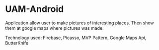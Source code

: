 # UAM-Android
Application allow user to make pictures of interesting places. Then show them at google maps where pictures was made.

Technology used:
Firebase,
Picasso,
MVP Pattern,
Google Maps Api,
ButterKnife
